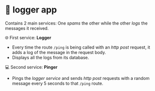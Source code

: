 # 🚀 logger app
Contains 2 main services: One *spams* the other while the other *logs* the messages it received.

🌐 First service: **Logger**
- Every time the route `/ping` is being called with an *http post* request, it adds a log of the message in the request body.
- Displays all the logs from its database.

💻 Second service: **Pinger**
- Pings the *logger service* and sends *http post* requests with a random message every 5 seconds to that `/ping` route.


